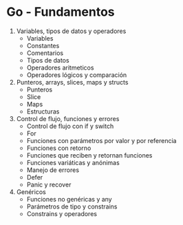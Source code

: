 # Go - Fundamentos

1. Variables, tipos de datos y operadores
    - Variables
    - Constantes
    - Comentarios
    - Tipos de datos
    - Operadores aritmeticos
    - Operadores lógicos y comparación
2. Punteros, arrays, slices, maps y structs
    - Punteros
    - Slice
    - Maps
    - Estructuras
3. Control de flujo, funciones y errores
    - Control de flujo con if y switch
    - For
    - Funciones con parámetros por valor y por referencia
    - Funciones con retorno
    - Funciones que reciben y retornan funciones
    - Funciones variáticas y anónimas
    - Manejo de errores
    - Defer
    - Panic y recover
4. Genéricos
    - Funciones no genéricas y any
    - Parámetros de tipo y constrains
    - Constrains y operadores